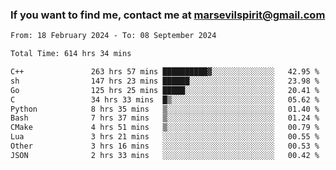 ### If you want to find me, contact me at marsevilspirit@gmail.com

<!--
**marsevilspirit/marsevilspirit** is a ✨ _special_ ✨ repository because its `README.md` (this file) appears on your GitHub profile.

Here are some ideas to get you started:

- 🔭 I’m currently working on ...
- 🌱 I’m currently learning ...
- 👯 I’m looking to collaborate on ...
- 🤔 I’m looking for help with ...
- 💬 Ask me about ...
- 📫 How to reach me: ...
- 😄 Pronouns: ...
- ⚡ Fun fact: ...
-->
<!--START_SECTION:waka-->

```txt
From: 18 February 2024 - To: 08 September 2024

Total Time: 614 hrs 34 mins

C++               263 hrs 57 mins ██████████▓░░░░░░░░░░░░░░   42.95 %
sh                147 hrs 23 mins ██████░░░░░░░░░░░░░░░░░░░   23.98 %
Go                125 hrs 25 mins █████░░░░░░░░░░░░░░░░░░░░   20.41 %
C                 34 hrs 33 mins  █▒░░░░░░░░░░░░░░░░░░░░░░░   05.62 %
Python            8 hrs 35 mins   ▒░░░░░░░░░░░░░░░░░░░░░░░░   01.40 %
Bash              7 hrs 37 mins   ▒░░░░░░░░░░░░░░░░░░░░░░░░   01.24 %
CMake             4 hrs 51 mins   ▒░░░░░░░░░░░░░░░░░░░░░░░░   00.79 %
Lua               3 hrs 21 mins   ░░░░░░░░░░░░░░░░░░░░░░░░░   00.55 %
Other             3 hrs 16 mins   ░░░░░░░░░░░░░░░░░░░░░░░░░   00.53 %
JSON              2 hrs 33 mins   ░░░░░░░░░░░░░░░░░░░░░░░░░   00.42 %
```

<!--END_SECTION:waka-->
